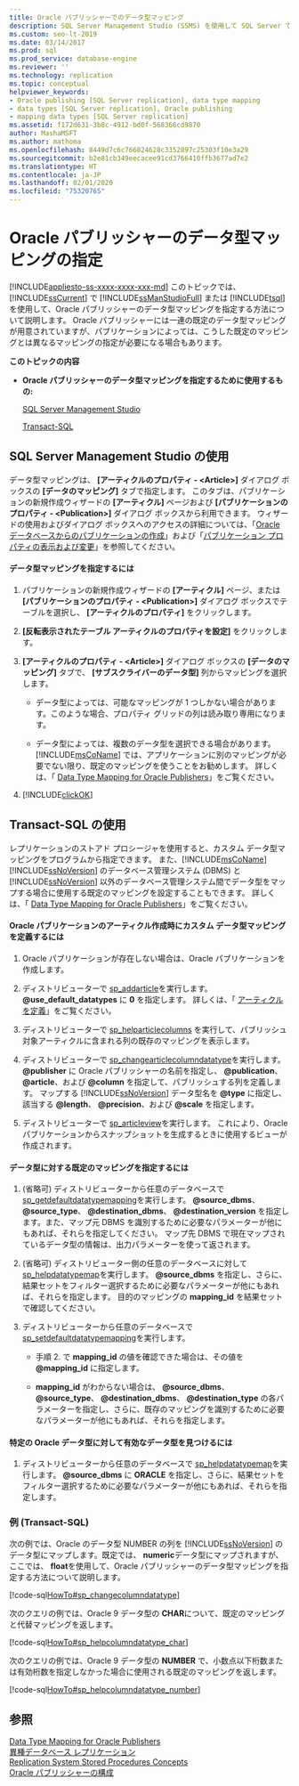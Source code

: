 ```yaml
---
title: Oracle パブリッシャーでのデータ型マッピング
description: SQL Server Management Studio (SSMS) を使用して SQL Server で Oracle パブリッシャーのデータ型マッピングを指定する方法について説明します。
ms.custom: seo-lt-2019
ms.date: 03/14/2017
ms.prod: sql
ms.prod_service: database-engine
ms.reviewer: ''
ms.technology: replication
ms.topic: conceptual
helpviewer_keywords:
- Oracle publishing [SQL Server replication], data type mapping
- data types [SQL Server replication], Oracle publishing
- mapping data types [SQL Server replication]
ms.assetid: f172d631-3b8c-4912-bd0f-568366cd9870
author: MashaMSFT
ms.author: mathoma
ms.openlocfilehash: 8449d7c6c766824628c3352897c25303f10e3a29
ms.sourcegitcommit: b2e81cb349eecacee91cd3766410ffb3677ad7e2
ms.translationtype: HT
ms.contentlocale: ja-JP
ms.lasthandoff: 02/01/2020
ms.locfileid: "75320765"
---
```

# <a name="specify-data-type-mappings-for-an-oracle-publisher"></a>Oracle パブリッシャーのデータ型マッピングの指定
[!INCLUDE[appliesto-ss-xxxx-xxxx-xxx-md](../../../includes/appliesto-ss-xxxx-xxxx-xxx-md.md)]
  このトピックでは、 [!INCLUDE[ssCurrent](../../../includes/sscurrent-md.md)] で [!INCLUDE[ssManStudioFull](../../../includes/ssmanstudiofull-md.md)] または [!INCLUDE[tsql](../../../includes/tsql-md.md)]を使用して、Oracle パブリッシャーのデータ型マッピングを指定する方法について説明します。 Oracle パブリッシャーには一連の既定のデータ型マッピングが用意されていますが、パブリケーションによっては、こうした既定のマッピングとは異なるマッピングの指定が必要になる場合もあります。  
  
 **このトピックの内容**  
  
-   **Oracle パブリッシャーのデータ型マッピングを指定するために使用するもの:**  
  
     [SQL Server Management Studio](#SSMSProcedure)  
  
     [Transact-SQL](#TsqlProcedure)  
  
##  <a name="SSMSProcedure"></a> SQL Server Management Studio の使用  
 データ型マッピングは、 **[アーティクルのプロパティ - \<Article>]** ダイアログ ボックスの **[データのマッピング]** タブで指定します。 このタブは、パブリケーションの新規作成ウィザードの **[アーティクル]** ページおよび **[パブリケーションのプロパティ - \<Publication>]** ダイアログ ボックスから利用できます。 ウィザードの使用およびダイアログ ボックスへのアクセスの詳細については、「[Oracle データベースからのパブリケーションの作成](../../../relational-databases/replication/publish/create-a-publication-from-an-oracle-database.md)」および「[パブリケーション プロパティの表示および変更](../../../relational-databases/replication/publish/view-and-modify-publication-properties.md)」を参照してください。  
  
#### <a name="to-specify-a-data-type-mapping"></a>データ型マッピングを指定するには  
  
1.  パブリケーションの新規作成ウィザードの **[アーティクル]** ページ、または **[パブリケーションのプロパティ - \<Publication>]** ダイアログ ボックスでテーブルを選択し、 **[アーティクルのプロパティ]** をクリックします。  
  
2.  **[反転表示されたテーブル アーティクルのプロパティを設定]** をクリックします。  
  
3.  **[アーティクルのプロパティ - \<Article>]** ダイアログ ボックスの **[データのマッピング]** タブで、 **[サブスクライバーのデータ型]** 列からマッピングを選択します。  
  
    -   データ型によっては、可能なマッピングが 1 つしかない場合があります。このような場合、プロパティ グリッドの列は読み取り専用になります。  
  
    -   データ型によっては、複数のデータ型を選択できる場合があります。 [!INCLUDE[msCoName](../../../includes/msconame-md.md)] では、アプリケーションに別のマッピングが必要でない限り、既定のマッピングを使うことをお勧めします。 詳しくは、「 [Data Type Mapping for Oracle Publishers](../../../relational-databases/replication/non-sql/data-type-mapping-for-oracle-publishers.md)」をご覧ください。  
  
4.  [!INCLUDE[clickOK](../../../includes/clickok-md.md)]  
  
##  <a name="TsqlProcedure"></a> Transact-SQL の使用  
 レプリケーションのストアド プロシージャを使用すると、カスタム データ型マッピングをプログラムから指定できます。 また、[!INCLUDE[msCoName](../../../includes/msconame-md.md)] [!INCLUDE[ssNoVersion](../../../includes/ssnoversion-md.md)] のデータベース管理システム (DBMS) と [!INCLUDE[ssNoVersion](../../../includes/ssnoversion-md.md)] 以外のデータベース管理システム間でデータ型をマップする場合に使用する既定のマッピングを設定することもできます。 詳しくは、「 [Data Type Mapping for Oracle Publishers](../../../relational-databases/replication/non-sql/data-type-mapping-for-oracle-publishers.md)」をご覧ください。  
  
#### <a name="to-define-custom-data-type-mappings-when-creating-an-article-belonging-to-an-oracle-publication"></a>Oracle パブリケーションのアーティクル作成時にカスタム データ型マッピングを定義するには  
  
1.  Oracle パブリケーションが存在しない場合は、Oracle パブリケーションを作成します。  
  
2.  ディストリビューターで [sp_addarticle](../../../relational-databases/system-stored-procedures/sp-addarticle-transact-sql.md)を実行します。 **\@use_default_datatypes** に **0** を指定します。 詳しくは、「 [アーティクルを定義](../../../relational-databases/replication/publish/define-an-article.md)」をご覧ください。  
  
3.  ディストリビューターで [sp_helparticlecolumns](../../../relational-databases/system-stored-procedures/sp-helparticlecolumns-transact-sql.md) を実行して、パブリッシュ対象アーティクルに含まれる列の既存のマッピングを表示します。  
  
4.  ディストリビューターで [sp_changearticlecolumndatatype](../../../relational-databases/system-stored-procedures/sp-changearticlecolumndatatype-transact-sql.md)を実行します。 **\@publisher** に Oracle パブリッシャーの名前を指定し、 **\@publication**、 **\@article**、および **\@column** を指定して、パブリッシュする列を定義します。 マップする [!INCLUDE[ssNoVersion](../../../includes/ssnoversion-md.md)] データ型名を **\@type** に指定し、該当する **\@length**、 **\@precision**、および **\@scale** を指定します。  
  
5.  ディストリビューターで [sp_articleview](../../../relational-databases/system-stored-procedures/sp-articleview-transact-sql.md)を実行します。 これにより、Oracle パブリケーションからスナップショットを生成するときに使用するビューが作成されます。  
  
#### <a name="to-specify-a-mapping-as-the-default-mapping-for-a-data-type"></a>データ型に対する既定のマッピングを指定するには  
  
1.  (省略可) ディストリビューターから任意のデータベースで [sp_getdefaultdatatypemapping](../../../relational-databases/system-stored-procedures/sp-getdefaultdatatypemapping-transact-sql.md)を実行します。 **\@source_dbms**、 **\@source_type**、 **\@destination_dbms**、 **\@destination_version** を指定します。また、マップ元 DBMS を識別するために必要なパラメーターが他にもあれば、それらを指定してください。 マップ先 DBMS で現在マップされているデータ型の情報は、出力パラメーターを使って返されます。  
  
2.  (省略可) ディストリビューター側の任意のデータベースに対して [sp_helpdatatypemap](../../../relational-databases/system-stored-procedures/sp-helpdatatypemap-transact-sql.md)を実行します。 **\@source_dbms** を指定し、さらに、結果セットをフィルター選択するために必要なパラメーターが他にもあれば、それらを指定します。 目的のマッピングの **mapping_id** を結果セットで確認してください。  
  
3.  ディストリビューターから任意のデータベースで [sp_setdefaultdatatypemapping](../../../relational-databases/system-stored-procedures/sp-setdefaultdatatypemapping-transact-sql.md)を実行します。  
  
    -   手順 2. で **mapping_id** の値を確認できた場合は、その値を **\@mapping_id** に指定します。  
  
    -   **mapping_id** がわからない場合は、 **\@source_dbms**、 **\@source_type**、 **\@destination_dbms**、 **\@destination_type** の各パラメーターを指定し、さらに、既存のマッピングを識別するために必要なパラメーターが他にもあれば、それらを指定します。  
  
#### <a name="to-find-valid-data-types-for-a-given-oracle-data-type"></a>特定の Oracle データ型に対して有効なデータ型を見つけるには  
  
1.  ディストリビューターから任意のデータベースで [sp_helpdatatypemap](../../../relational-databases/system-stored-procedures/sp-helpdatatypemap-transact-sql.md)を実行します。 **\@source_dbms** に **ORACLE** を指定し、さらに、結果セットをフィルター選択するために必要なパラメーターが他にもあれば、それらを指定します。  
  
###  <a name="TsqlExample"></a> 例 (Transact-SQL)  
 次の例では、Oracle のデータ型 NUMBER の列を [!INCLUDE[ssNoVersion](../../../includes/ssnoversion-md.md)] のデータ型にマップします。既定では、 **numeric**データ型にマップされますが、ここでは、 **float**を使用して、Oracle パブリッシャーのデータ型マッピングを指定する方法について説明します。  
  
 [!code-sql[HowTo#sp_changecolumndatatype](../../../relational-databases/replication/codesnippet/tsql/specify-data-type-mappin_1.sql)]  
  
 次のクエリの例では、Oracle 9 データ型の **CHAR**について、既定のマッピングと代替マッピングを返します。  
  
 [!code-sql[HowTo#sp_helpcolumndatatype_char](../../../relational-databases/replication/codesnippet/tsql/specify-data-type-mappin_2.sql)]  
  
 次のクエリの例では、Oracle 9 データ型の **NUMBER** で、小数点以下桁数または有効桁数を指定しなかった場合に使用される既定のマッピングを返します。  
  
 [!code-sql[HowTo#sp_helpcolumndatatype_number](../../../relational-databases/replication/codesnippet/tsql/specify-data-type-mappin_3.sql)]  
  
## <a name="see-also"></a>参照  
 [Data Type Mapping for Oracle Publishers](../../../relational-databases/replication/non-sql/data-type-mapping-for-oracle-publishers.md)   
 [異種データベース レプリケーション](../../../relational-databases/replication/non-sql/heterogeneous-database-replication.md)   
 [Replication System Stored Procedures Concepts](../../../relational-databases/replication/concepts/replication-system-stored-procedures-concepts.md)   
 [Oracle パブリッシャーの構成](../../../relational-databases/replication/non-sql/configure-an-oracle-publisher.md)  
  
  
